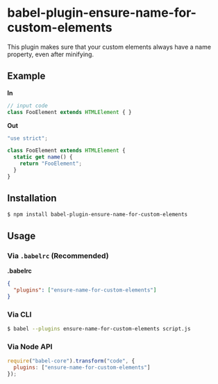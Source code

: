 # babel-plugin-ensure-name-for-custom-elements

This plugin makes sure that your custom elements always have a name property, even after minifying.

## Example

**In**

```js
// input code
class FooElement extends HTMLElement { }
```

**Out**

```js
"use strict";

class FooElement extends HTMLElement {
  static get name() {
    return "FooElement";
  }
}
```

## Installation

```sh
$ npm install babel-plugin-ensure-name-for-custom-elements
```

## Usage

### Via `.babelrc` (Recommended)

**.babelrc**

```json
{
  "plugins": ["ensure-name-for-custom-elements"]
}
```

### Via CLI

```sh
$ babel --plugins ensure-name-for-custom-elements script.js
```

### Via Node API

```javascript
require("babel-core").transform("code", {
  plugins: ["ensure-name-for-custom-elements"]
});
```
